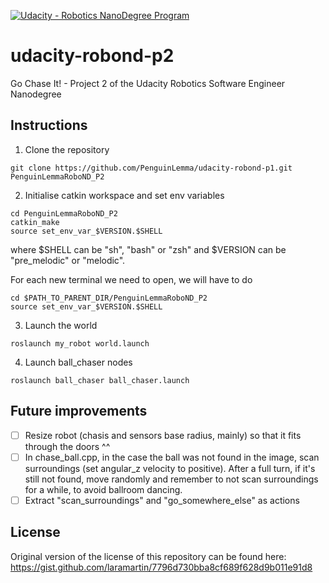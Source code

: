 [![Udacity - Robotics NanoDegree Program](https://s3-us-west-1.amazonaws.com/udacity-robotics/Extra+Images/RoboND_flag.png)](https://www.udacity.com/robotics)

# udacity-robond-p2
Go Chase It! - Project 2 of the Udacity Robotics Software Engineer Nanodegree

## Instructions

1. Clone the repository

```git
git clone https://github.com/PenguinLemma/udacity-robond-p1.git PenguinLemmaRoboND_P2
```

2. Initialise catkin workspace and set env variables

```shell
cd PenguinLemmaRoboND_P2
catkin_make
source set_env_var_$VERSION.$SHELL
```
where $SHELL can be "sh", "bash" or "zsh" and $VERSION can be "pre_melodic" or "melodic".

For each new terminal we need to open, we will have to do
```shell
cd $PATH_TO_PARENT_DIR/PenguinLemmaRoboND_P2
source set_env_var_$VERSION.$SHELL
```

3. Launch the world
```
roslaunch my_robot world.launch
```
4. Launch ball_chaser nodes
```
roslaunch ball_chaser ball_chaser.launch
```

## Future improvements

- [ ] Resize robot (chasis and sensors base radius, mainly) so that it fits through the doors ^^
- [ ] In chase_ball.cpp, in the case the ball was not found in the image, scan surroundings (set angular_z velocity to positive). After a full turn, if it's still not found, move randomly and remember to not scan surroundings for a while, to avoid ballroom dancing.
- [ ] Extract "scan_surroundings" and "go_somewhere_else" as actions

## License
Original version of the license of this repository can be found here:
https://gist.github.com/laramartin/7796d730bba8cf689f628d9b011e91d8
